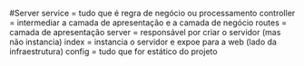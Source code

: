 #Server
    service = tudo que é regra de negócio ou processamento
    controller = intermediar a camada de apresentação e a camada de negócio
    routes = camada de apresentação
    server = responsável por criar o servidor (mas não instancia)
    index = instancia o servidor e expoe para a web (lado da infraestrutura)
    config = tudo que for estático do projeto